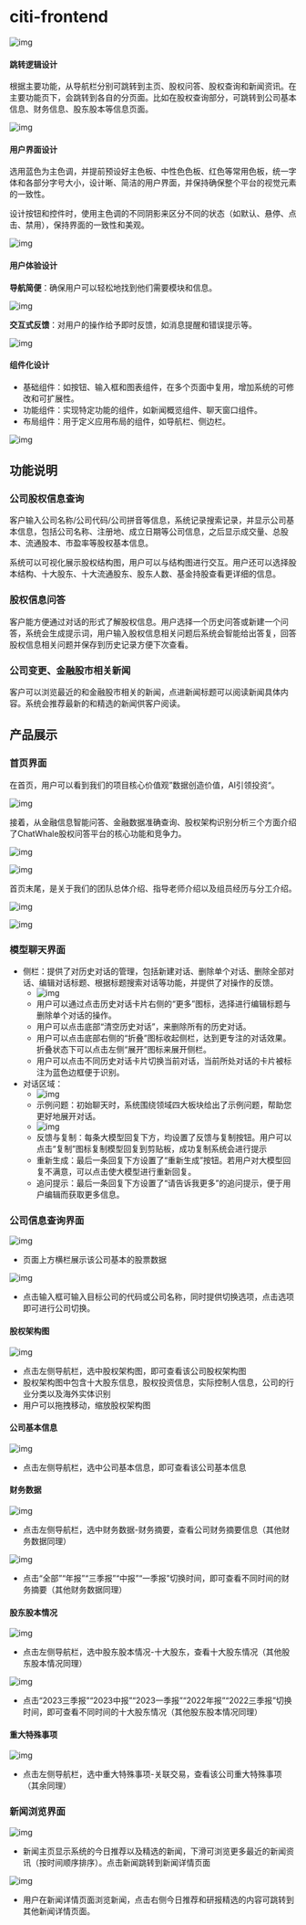 # citi-frontend

![img](./assets/1711295403500-61.png)

#### 跳转逻辑设计

根据主要功能，从导航栏分别可跳转到主页、股权问答、股权查询和新闻资讯。在主要功能页下，会跳转到各自的分页面。比如在股权查询部分，可跳转到公司基本信息、财务信息、股东股本等信息页面。

![img](https://y6gbjg9hbn.feishu.cn/space/api/box/stream/download/asynccode/?code=ZjU4YTZiOTI4ZDUwNmQ1YTI5NDQyNGIxZGQyZGY4NzJfc0FiQkNXT3A2QzZUVHNSQ3JpRmZ3YnpSRXRzRGhyZ2dfVG9rZW46REF0ZWJQbWRjbzJRSDR4N1QzVWM3eHdmbmJlXzE3MTEyOTU1ODQ6MTcxMTI5OTE4NF9WNA)

#### 用户界面设计

选用蓝色为主色调，并提前预设好主色板、中性色色板、红色等常用色板，统一字体和各部分字号大小，设计晰、简洁的用户界面，并保持确保整个平台的视觉元素的一致性。

设计按钮和控件时，使用主色调的不同阴影来区分不同的状态（如默认、悬停、点击、禁用），保持界面的一致性和美观。

![img](./assets/1711295488652-65.png)

#### 用户体验设计

**导航简便**：确保用户可以轻松地找到他们需要模块和信息。

![img](./assets/1711295488652-66.png)

**交互式反馈**：对用户的操作给予即时反馈，如消息提醒和错误提示等。

![img](./assets/1711295488653-67.png)

#### 组件化设计

- 基础组件：如按钮、输入框和图表组件，在多个页面中复用，增加系统的可修改和可扩展性。
- 功能组件：实现特定功能的组件，如新闻概览组件、聊天窗口组件。
- 布局组件：用于定义应用布局的组件，如导航栏、侧边栏。

![img](./assets/1711295488653-68.png)

## 功能说明

### 公司股权信息查询

客户输入公司名称/公司代码/公司拼音等信息，系统记录搜索记录，并显示公司基本信息，包括公司名称、注册地、成立日期等公司信息，之后显示成交量、总股本、流通股本、市盈率等股权基本信息。

系统可以可视化展示股权结构图，用户可以与结构图进行交互。用户还可以选择股本结构、十大股东、十大流通股东、股东人数、基金持股查看更详细的信息。

### 股权信息问答

客户能方便通过对话的形式了解股权信息。用户选择一个历史问答或新建一个问答，系统会生成提示词，用户输入股权信息相关问题后系统会智能给出答复，回答股权信息相关问题并保存到历史记录方便下次查看。

### 公司变更、金融股市相关新闻

客户可以浏览最近的和金融股市相关的新闻，点进新闻标题可以阅读新闻具体内容。系统会推荐最新的和精选的新闻供客户阅读。

## 产品展示

### 首页界面

在首页，用户可以看到我们的项目核心价值观”数据创造价值，AI引领投资“。

![img](./assets/1711295308642-20.png)

接着，从金融信息智能问答、金融数据准确查询、股权架构识别分析三个方面介绍了ChatWhale股权问答平台的核心功能和竞争力。

![img](./assets/1711295308638-1.png)

![img](./assets/1711295308638-2.png)

首页末尾，是关于我们的团队总体介绍、指导老师介绍以及组员经历与分工介绍。

![img](./assets/1711295308638-3.png)

![img](./assets/1711295308638-4.png)

### 模型聊天界面

- 侧栏：提供了对历史对话的管理，包括新建对话、删除单个对话、删除全部对话、编辑对话标题、根据标题搜索对话等功能，并提供了对操作的反馈。
  - ![img](./assets/1711295308638-6.png)
  - 用户可以通过点击历史对话卡片右侧的“更多”图标，选择进行编辑标题与删除单个对话的操作。
  - 用户可以点击底部“清空历史对话”，来删除所有的历史对话。
  - 用户可以点击底部右侧的“折叠”图标收起侧栏，达到更专注的对话效果。折叠状态下可以点击左侧“展开”图标来展开侧栏。
  - 用户可以点击不同历史对话卡片切换当前对话，当前所处对话的卡片被标注为蓝色边框便于识别。
- 对话区域：
  - ![img](./assets/1711295308638-7.png)
  - 示例问题：初始聊天时，系统围绕领域四大板块给出了示例问题，帮助您更好地展开对话。
  - ![img](./assets/1711295308638-8.png)
  - 反馈与复制：每条大模型回复下方，均设置了反馈与复制按钮。用户可以点击“复制”图标复制模型回复到剪贴板，成功复制系统会进行提示
  - 重新生成：最后一条回复下方设置了“重新生成”按钮。若用户对大模型回复不满意，可以点击使大模型进行重新回复。
  - 追问提示：最后一条回复下方设置了“请告诉我更多”的追问提示，便于用户编辑而获取更多信息。

### 公司信息查询界面

![img](./assets/1711295308639-9.png)

- 页面上方横栏展示该公司基本的股票数据

![img](./assets/1711295308639-10.png)

- 点击输入框可输入目标公司的代码或公司名称，同时提供切换选项，点击选项即可进行公司切换。

#### 股权架构图

![img](./assets/1711295308639-11.png)

- 点击左侧导航栏，选中股权架构图，即可查看该公司股权架构图
- 股权架构图中包含十大股东信息，股权投资信息，实际控制人信息，公司的行业分类以及海外实体识别
- 用户可以拖拽移动，缩放股权架构图

#### 公司基本信息

![img](./assets/1711295308639-12.png)

- 点击左侧导航栏，选中公司基本信息，即可查看该公司基本信息

#### 财务数据 

![img](./assets/1711295308639-13.png)

- 点击左侧导航栏，选中财务数据-财务摘要，查看公司财务摘要信息（其他财务数据同理）

![img](./assets/1711295308639-14.png)

- 点击“全部”“年报”“三季报”“中报”“一季报”切换时间，即可查看不同时间的财务摘要（其他财务数据同理）

#### 股东股本情况

![img](./assets/1711295308639-15.png)

- 点击左侧导航栏，选中股东股本情况-十大股东，查看十大股东情况（其他股东股本情况同理）

![img](./assets/1711295308639-16.png)

- 点击“2023三季报”“2023中报”“2023一季报”“2022年报”“2022三季报”切换时间，即可查看不同时间的十大股东情况（其他股东股本情况同理）

#### 重大特殊事项

![img](./assets/1711295308639-17.png)

- 点击左侧导航栏，选中重大特殊事项-关联交易，查看该公司重大特殊事项（其余同理）

### 新闻浏览界面

![img](./assets/1711295308639-18.png)

- 新闻主页显示系统的今日推荐以及精选的新闻，下滑可浏览更多最近的新闻资讯（按时间顺序排序）。点击新闻跳转到新闻详情页面

![img](./assets/1711295308639-19.png)

- 用户在新闻详情页面浏览新闻，点击右侧今日推荐和研报精选的内容可跳转到其他新闻详情页面。

